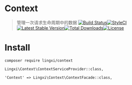 # Context

> 管理一次请求生命周期中的数据 [![Build Status](https://travis-ci.org/LingxiTeam/laravel-context.svg?branch=master)](https://travis-ci.org/LingxiTeam/laravel-context.svg?branch=master)[![StyleCI](https://styleci.io/repos/67868479/shield)](https://styleci.io/repos/67868479)[![Latest Stable Version](https://poser.pugx.org/lingxi/laravel-context/v/stable)](https://packagist.org/packages/lingxi/laravel-context)[![Total Downloads](https://poser.pugx.org/lingxi/laravel-context/downloads)](https://packagist.org/packages/lingxi/laravel-context)[![License](https://poser.pugx.org/lingxi/laravel-context/license)](https://packagist.org/packages/lingxi/laravel-context)

# Install

    composer require lingxi/context

    Lingxi\Context\ContextServiceProvider::class,

    'Context' => Lingxi\Context\ContextFacade::class,
